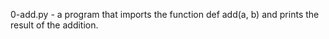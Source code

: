 0-add.py -  a program that imports the function def add(a, b) and prints the result of the addition.
